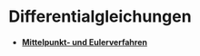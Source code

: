 # Differentialgleichungen

* #### [Mittelpunkt- und Eulerverfahren](./mittelpunkt-%20und%20eulerverfahren)
